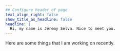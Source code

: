 ```yaml
---
## Configure header of page
text_align_right: false
show_title_as_headline: false
headline: |
  Hi, my name is Jeremy Selva. Nice to meet you.
---
```


<!-- this is a subheadline -->
Here are some things that I am working on recently.
